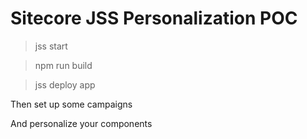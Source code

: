 # Sitecore JSS Personalization POC

> jss start

> npm run build

> jss deploy app

Then set up some campaigns

And personalize your components
